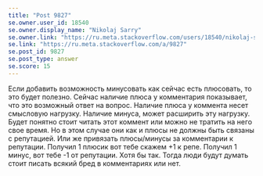 ```yaml
---
title: "Post 9827"
se.owner.user_id: 18540
se.owner.display_name: "Nikolaj Sarry"
se.owner.link: "https://ru.meta.stackoverflow.com/users/18540/nikolaj-sarry"
se.link: "https://ru.meta.stackoverflow.com/a/9827"
se.post_id: 9827
se.post_type: answer
se.score: 15
---
```

<p>Если добавить возможность минусовать как сейчас есть плюсовать, то это будет полезно. Сейчас наличие плюса у комментария показывает, что это возможный ответ на вопрос. Наличие плюса у коммента несет смысловую нагрузку. Наличие минуса, может расширить эту нагрузку. Будет понятно стоит читать этот коммент или можно не тратить на него свое время. Но в этом случае они как и плюсы не должны быть связаны с репутацией. Или же привязать плюсы/минусы за комментарии к репутации. Получил 1 плюсик вот тебе скажем +1 к репе. Получил 1 минус, вот тебе -1 от репутации. Хотя бы так. Тогда люди будут думать стоит писать всякий бред в комментариях или нет.</p>
